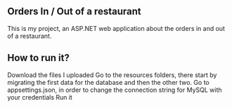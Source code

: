 <h2>Orders In / Out of a restaurant </h2>
This is my project, an ASP.NET web application about the orders in and out of a restaurant.

<h2>How to run it?</h2>
Download the files I uploaded
Go to the resources folders, there start by migrating the first data for the database and then the other two.
Go to appsettings.json, in order to change the connection string for MySQL with your credentials
Run it
